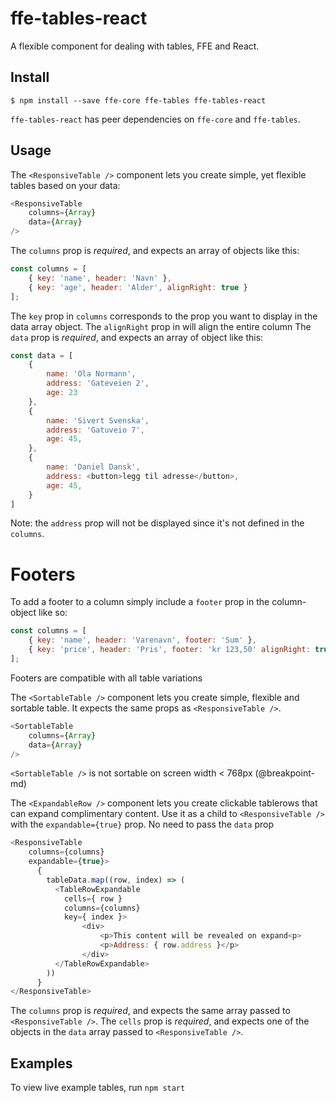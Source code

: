 # ffe-tables-react
A flexible component for dealing with tables, FFE and React.

## Install

```
$ npm install --save ffe-core ffe-tables ffe-tables-react
```

`ffe-tables-react` has peer dependencies on `ffe-core` and `ffe-tables`.


## Usage

The `<ResponsiveTable />` component lets you create simple, yet flexible tables based on your data:

```javascript
<ResponsiveTable
    columns={Array}
    data={Array}
/>
```

The `columns` prop is _required_, and expects an array of objects like this:

```javascript
const columns = [
    { key: 'name', header: 'Navn' },
    { key: 'age', header: 'Alder', alignRight: true }
];
```
The `key` prop in `columns` corresponds to the prop you want to display in the data array object.
The `alignRight` prop in will align the entire column
The `data` prop is _required_, and expects an array of object like this:

```javascript
const data = [
    {
        name: 'Ola Normann',
        address: 'Gateveien 2',
        age: 23
    },
    {
        name: 'Sivert Svenska',
        address: 'Gatuveio 7',
        age: 45,
    },
    {
        name: 'Daniel Dansk',
        address: <button>legg til adresse</button>,
        age: 45,
    }
]
```
Note: the `address` prop will not be displayed since it's not defined in the `columns`.

# Footers
To add a footer to a column simply include a `footer` prop in the column-object like so:
```javascript
const columns = [
    { key: 'name', header: 'Varenavn', footer: 'Sum' },
    { key: 'price', header: 'Pris', footer: 'kr 123,50' alignRight: true }
];
```
Footers are compatible with all table variations

The `<SortableTable />` component lets you create simple, flexible and sortable table. It expects the same props as `<ResponsiveTable />`.

```javascript
<SortableTable
    columns={Array}
    data={Array}
/>
```
`<SortableTable />` is not sortable on screen width < 768px (@breakpoint-md)

The `<ExpandableRow />` component lets you create clickable tablerows that can expand complimentary content.
Use it as a child to `<ResponsiveTable />` with the `expandable={true}` prop. No need to pass the `data` prop

```javascript
<ResponsiveTable
    columns={columns}
    expandable={true}>
      {
        tableData.map((row, index) => (
          <TableRowExpandable
            cells={ row }
            columns={columns}
            key={ index }>
                <div>
                    <p>This content will be revealed on expand<p>
                    <p>Address: { row.address }</p>
                </div>
          </TableRowExpandable>
        ))
      }
</ResponsiveTable>
```

The `columns` prop is _required_, and expects the same array passed to `<ResponsiveTable />`.
The `cells` prop is _required_, and expects one of the objects in the `data` array passed to `<ResponsiveTable />`.

## Examples

To view live example tables, run `npm start`
